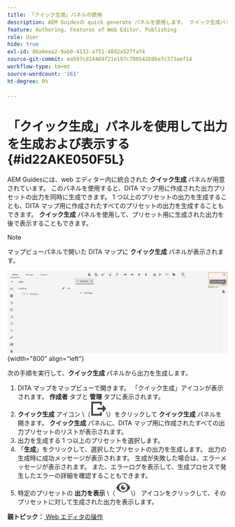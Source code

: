 ```yaml
---
title: 「クイック生成」パネルの使用
description: AEM Guidesの quick generate パネルを使用します。 クイック生成パネルから出力を生成および表示する方法について説明します。
feature: Authoring, Features of Web Editor, Publishing
role: User
hide: true
exl-id: 8ba8eaa2-9ab0-4132-a751-48d2a527faf4
source-git-commit: ea597cd14469f21e197c700542b9be7c373aef14
workflow-type: tm+mt
source-wordcount: '261'
ht-degree: 0%

---
```


# 「クイック生成」パネルを使用して出力を生成および表示する {#id22AKE050F5L}

AEM Guidesには、web エディター内に統合された **クイック生成** パネルが用意されています。 このパネルを使用すると、DITA マップ用に作成された出力プリセットの出力を同時に生成できます。 1 つ以上のプリセットの出力を生成することも、DITA マップ用に作成されたすべてのプリセットの出力を生成することもできます。 **クイック生成** パネルを使用して、プリセット用に生成された出力を後で表示することもできます。

>[!NOTE]
>
> マップビューパネルで開いた DITA マップに **クイック生成** パネルが表示されます。

![](images/quick-generate-map-view.png){width="800" align="left"}

次の手順を実行して、**クイック生成** パネルから出力を生成します。

1. DITA マップをマップビューで開きます。 「クイック生成」アイコンが表示されます。 **作成者** タブと **管理** タブに表示されます。
1. **クイック生成** アイコン \（![](images/quick-generate-icon.svg)\）をクリックして **クイック生成** パネルを開きます。 **クイック生成** パネルに、DITA マップ用に作成されたすべての出力プリセットのリストが表示されます。
1. 出力を生成する 1 つ以上のプリセットを選択します。
1. 「**生成**」をクリックして、選択したプリセットの出力を生成します。 出力の生成時に成功メッセージが表示されます。 生成が失敗した場合は、エラーメッセージが表示されます。 また、エラーログを表示して、生成プロセスで発生したエラーの詳細を確認することもできます。
1. 特定のプリセットの **出力を表示** \（![](images/view-output-icon.svg)\） アイコンをクリックして、そのプリセットに対して生成された出力を表示します。

**親トピック：**[ Web エディタの操作 ](web-editor.md)
